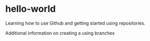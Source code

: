 # hello-world
Learning how to use Github and getting started using repositories. 

Additional information on creating a using branches
